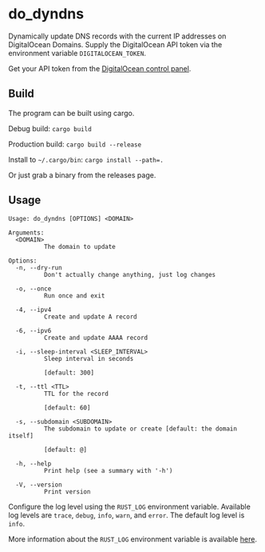 # do_dyndns

Dynamically update DNS records with the current IP addresses on DigitalOcean Domains.
Supply the DigitalOcean API token via the environment variable `DIGITALOCEAN_TOKEN`.

Get your API token from the
[DigitalOcean control panel](https://cloud.digitalocean.com/account/api/tokens).

## Build

The program can be built using cargo.

Debug build: `cargo build`

Production build: `cargo build --release`

Install to `~/.cargo/bin`: `cargo install --path=.`

Or just grab a binary from the releases page.

## Usage

```
Usage: do_dyndns [OPTIONS] <DOMAIN>

Arguments:
  <DOMAIN>
          The domain to update

Options:
  -n, --dry-run
          Don't actually change anything, just log changes

  -o, --once
          Run once and exit

  -4, --ipv4
          Create and update A record

  -6, --ipv6
          Create and update AAAA record

  -i, --sleep-interval <SLEEP_INTERVAL>
          Sleep interval in seconds

          [default: 300]

  -t, --ttl <TTL>
          TTL for the record

          [default: 60]

  -s, --subdomain <SUBDOMAIN>
          The subdomain to update or create [default: the domain itself]

          [default: @]

  -h, --help
          Print help (see a summary with '-h')

  -V, --version
          Print version
```

Configure the log level using the `RUST_LOG` environment variable. Available log levels are
`trace`, `debug`, `info`, `warn`, and `error`. The default log level is `info`.

More information about the `RUST_LOG` environment variable is available
[here](https://docs.rs/env_logger/latest/env_logger/#enabling-logging).
